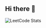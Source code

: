 ## Hi there 👋

![LeetCode Stats](https://leetcard.jacoblin.cool/leo27945875?theme=dark&font=Fenix&ext=heatmap)
